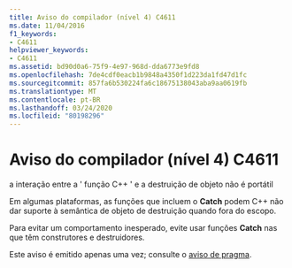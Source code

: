 ```yaml
---
title: Aviso do compilador (nível 4) C4611
ms.date: 11/04/2016
f1_keywords:
- C4611
helpviewer_keywords:
- C4611
ms.assetid: bd90d0a6-75f9-4e97-968d-dda6773e9fd8
ms.openlocfilehash: 7de4cdf0eacb1b9848a4350f1d223da1fd47d1fc
ms.sourcegitcommit: 857fa6b530224fa6c18675138043aba9aa0619fb
ms.translationtype: MT
ms.contentlocale: pt-BR
ms.lasthandoff: 03/24/2020
ms.locfileid: "80198296"
---
```

# <a name="compiler-warning-level-4-c4611"></a>Aviso do compilador (nível 4) C4611

a interação entre a ' função C++ ' e a destruição de objeto não é portátil

Em algumas plataformas, as funções que incluem o **Catch** podem C++ não dar suporte à semântica de objeto de destruição quando fora do escopo.

Para evitar um comportamento inesperado, evite usar funções **Catch** nas que têm construtores e destruidores.

Este aviso é emitido apenas uma vez; consulte o [aviso de pragma](../../preprocessor/warning.md).
